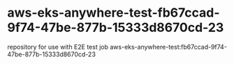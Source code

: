# aws-eks-anywhere-test-fb67ccad-9f74-47be-877b-15333d8670cd-23
repository for use with E2E test job aws-eks-anywhere-test:fb67ccad-9f74-47be-877b-15333d8670cd-23
